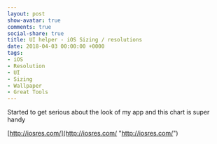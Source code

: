 ```yaml
---
layout: post
show-avatar: true
comments: true
social-share: true
title: UI helper - iOS Sizing / resolutions
date: 2018-04-03 00:00:00 +0000
tags:
- iOS
- Resolution
- UI
- Sizing
- Wallpaper
- Great Tools
---
```

Started to get serious about the look of my app and this chart is super handy

[http://iosres.com/](http://iosres.com/ "http://iosres.com/")